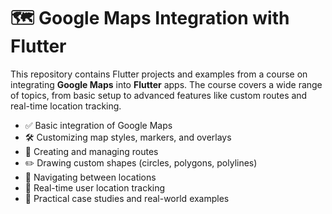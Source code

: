 # 🗺️ Google Maps Integration with Flutter

This repository contains Flutter projects and examples from a course on integrating **Google Maps** into **Flutter** apps. The course covers a wide range of topics, from basic setup to advanced features like custom routes and real-time location tracking.


- ✅ Basic integration of Google Maps
- 🛠️ Customizing map styles, markers, and overlays
- 🧭 Creating and managing routes
- ✏️ Drawing custom shapes (circles, polygons, polylines)
- 🔀 Navigating between locations
- 📍 Real-time user location tracking
- 🧪 Practical case studies and real-world examples

